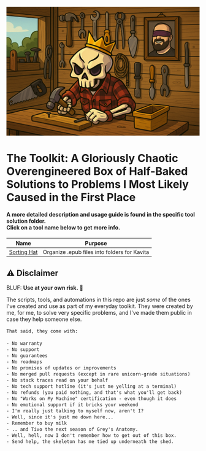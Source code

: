 ![..o.o.. Hello there](assets/main-header.png)

# The Toolkit: A Gloriously Chaotic Overengineered Box of Half-Baked Solutions to Problems I Most Likely Caused in the First Place


#### A more detailed description and usage guide is found in the specific tool solution folder. <br> Click on a tool name below to get more info.


| Name | Purpose |
| - | - |
| [Sorting Hat](/solutions/sorting-hat) | Organize .epub files into folders for Kavita

## ⚠️ Disclaimer

BLUF:  **Use at your own risk.** 🙂

The scripts, tools, and automations in this repo are just *some* of the ones I've created and use as part of my everyday toolkit. They were created by me, for me, to solve very specific problems, and I've made them public in case they help someone else.

```
That said, they come with:

- No warranty
- No support
- No guarantees
- No roadmaps
- No promises of updates or improvements
- No merged pull requests (except in rare unicorn-grade situations)
- No stack traces read on your behalf
- No tech support hotline (it's just me yelling at a terminal)
- No refunds (you paid nothing, and that's what you'll get back)
- No "Works on My Machine" certification - even though it does
- No emotional support if it bricks your weekend
- I'm really just talking to myself now, aren't I?
- Well, since it's just me down here...
- Remember to buy milk
- .. and Tivo the next season of Grey's Anatomy.
- Well, hell, now I don't remember how to get out of this box. 
- Send help, the skeleton has me tied up underneath the shed.
```